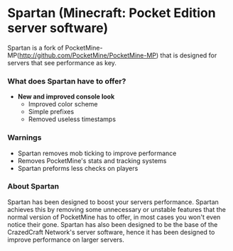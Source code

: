 # Spartan (Minecraft: Pocket Edition server software)
Spartan is a fork of PocketMine-MP(http://github.com/PocketMine/PocketMine-MP) that is designed for servers that see performance as key.

### What does Spartan have to offer?
- **New and improved console look**
    - Improved color scheme
    - Simple prefixes
    - Removed useless timestamps

### Warnings
- Spartan removes mob ticking to improve performance
- Removes PocketMine's stats and tracking systems
- Spartan preforms less checks on players

### About Spartan
Spartan has been designed to boost your servers performance. Spartan achieves this by removing some unnecessary or unstable features that the normal version of PocketMine has to offer, in most cases you won't even notice their gone. Spartan has also been designed to be the base of the CrazedCraft Network's server software, hence it has been designed to improve performance on larger servers.